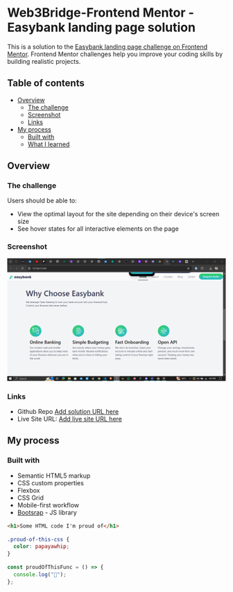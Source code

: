 # Web3Bridge-Frontend Mentor - Easybank landing page solution

This is a solution to the [Easybank landing page challenge on Frontend Mentor](https://www.frontendmentor.io/challenges/easybank-landing-page-WaUhkoDN). Frontend Mentor challenges help you improve your coding skills by building realistic projects.

## Table of contents

- [Overview](#overview)
  - [The challenge](#the-challenge)
  - [Screenshot](#screenshot)
  - [Links](#links)
- [My process](#my-process)
  - [Built with](#built-with)
  - [What I learned](#what-i-learned)

## Overview

### The challenge

Users should be able to:

- View the optimal layout for the site depending on their device's screen size
- See hover states for all interactive elements on the page

### Screenshot

![](./images/Screenshot.png)

### Links

- Github Repo [Add solution URL here](https://github.com/OlaiwonAbdullahi/Web3Bridge-Easy-Banking/)
- Live Site URL: [Add live site URL here](https://web3bridge-easy-banking.netlify.app/)

## My process

### Built with

- Semantic HTML5 markup
- CSS custom properties
- Flexbox
- CSS Grid
- Mobile-first workflow
- [Bootsrap](https://getbootstrap.com/) - JS library

```html
<h1>Some HTML code I'm proud of</h1>
```

```css
.proud-of-this-css {
  color: papayawhip;
}
```

```js
const proudOfThisFunc = () => {
  console.log("🎉");
};
```
